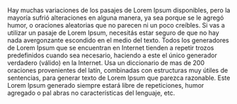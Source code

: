 Hay muchas variaciones de los pasajes de Lorem Ipsum disponibles, 
pero la mayoría sufrió alteraciones en alguna manera, ya sea 
porque se le agregó humor,
 o oraciones aleatorias que no parecen ni un poco creíbles.
  Si vas a utilizar un pasaje de Lorem Ipsum, necesitás estar seguro de que no hay nada avergonzante escondido en el medio del texto. Todos 
 los generadores de Lorem Ipsum que se encuentran en Internet tienden a repetir trozos predefinidos cuando sea necesario, haciendo a este el único generador verdadero (válido) en la Internet. 
 Usa un diccionario de mas de 200 oraciones provenientes del latín, combinadas con estructuras muy 
 útiles de sentencias, para generar texto de Lorem Ipsum que parezca razonable. Este Lorem Ipsum generado siempre estará libre de repeticiones, 
 humor agregado o pal abras no características del lenguaje, etc.
    